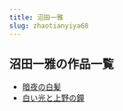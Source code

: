 ```yaml
---
title: 沼田一雅
slug: zhaotianyiya68
---
```


## 沼田一雅の作品一覧

- [暗夜の白髪](anyenobaifa-256)
- [白い光と上野の鐘](baiiguangtoshan-80b)
